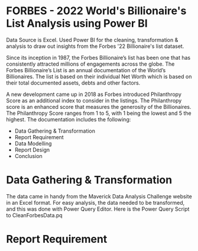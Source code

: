 # FORBES - 2022 World's Billionaire's List Analysis using Power BI
Data Source is Excel. Used Power BI for the cleaning, transformation & analysis to draw out insights from the Forbes '22 Billionaire's list dataset. 

Since its inception in 1987, the Forbes Billionaire’s list has been one that has consistently attracted millions of engagements across the globe. The Forbes Billionaire’s List is an annual documentation of the World’s Billionaires. The list is based on their individual Net Worth which is based on their total documented assets, debts and other factors. 

A new development came up in 2018 as Forbes introduced Philanthropy Score as an additional index to consider in the listings. The Philanthropy score is an enhanced score that measures the generosity of the Billionaires. The Philanthropy Score ranges from 1 to 5, with 1 being the lowest and 5 the highest. The documentation includes the following:

- Data Gathering & Transformation
- Report Requirement
- Data Modelling
- Report Design
- Conclusion

# Data Gathering & Transformation
The data came in handy from the Maverick Data Analysis Challenge website in an Excel format. For easy analysis, the data needed to be transformed, and this was done with Power Query Editor. Here is the Power Query Script to CleanForbesData.pq

# Report Requirement

